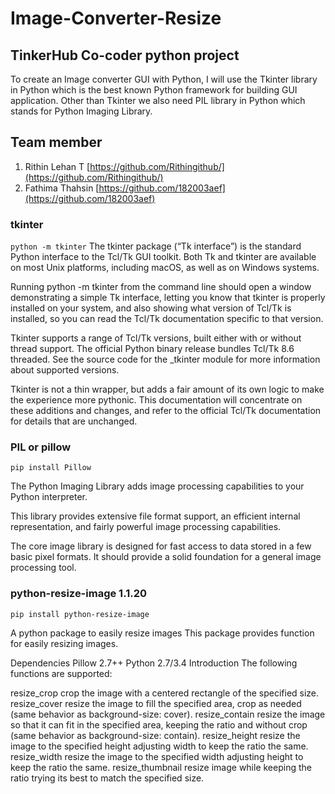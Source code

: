 # Image-Converter-Resize
## TinkerHub Co-coder python project 

To create an Image converter GUI with Python, I will use the Tkinter library in Python which is the best known Python framework for building GUI application. Other than Tkinter we also need PIL library in Python which stands for Python Imaging Library.

## Team member 
1. Rithin Lehan T [https://github.com/Rithingithub/](https://github.com/Rithingithub/)
2. Fathima Thahsin [https://github.com/182003aef](https://github.com/182003aef)


### tkinter
` python -m tkinter `
The tkinter package (“Tk interface”) is the standard Python interface to the Tcl/Tk GUI toolkit. Both Tk and tkinter are available on most Unix platforms, including macOS, as well as on Windows systems.

Running python -m tkinter from the command line should open a window demonstrating a simple Tk interface, letting you know that tkinter is properly installed on your system, and also showing what version of Tcl/Tk is installed, so you can read the Tcl/Tk documentation specific to that version.

Tkinter supports a range of Tcl/Tk versions, built either with or without thread support. The official Python binary release bundles Tcl/Tk 8.6 threaded. See the source code for the _tkinter module for more information about supported versions.

Tkinter is not a thin wrapper, but adds a fair amount of its own logic to make the experience more pythonic. This documentation will concentrate on these additions and changes, and refer to the official Tcl/Tk documentation for details that are unchanged.

### PIL or pillow
` pip install Pillow `

The Python Imaging Library adds image processing capabilities to your Python interpreter.

This library provides extensive file format support, an efficient internal representation, and fairly powerful image processing capabilities.

The core image library is designed for fast access to data stored in a few basic pixel formats. It should provide a solid foundation for a general image processing tool.

### python-resize-image 1.1.20
` pip install python-resize-image `

A python package to easily resize images
This package provides function for easily resizing images.

Dependencies
Pillow 2.7++
Python 2.7/3.4
Introduction
The following functions are supported:

resize_crop crop the image with a centered rectangle of the specified size.
resize_cover resize the image to fill the specified area, crop as needed (same behavior as background-size: cover).
resize_contain resize the image so that it can fit in the specified area, keeping the ratio and without crop (same behavior as background-size: contain).
resize_height resize the image to the specified height adjusting width to keep the ratio the same.
resize_width resize the image to the specified width adjusting height to keep the ratio the same.
resize_thumbnail resize image while keeping the ratio trying its best to match the specified size.
